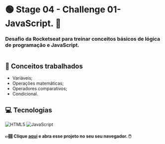 # :green_circle: Stage 04 - Challenge 01- JavaScript. :sunflower:
### **Desafio da Rocketseat para treinar conceitos básicos de lógica de programação e JavaScript.**

<p align="center">
  <img src="https://user-images.githubusercontent.com/126821291/228281184-b49260ce-4406-41f7-9cbb-cd8baa913e9d.gif" alt="">
</p>

## :memo: Conceitos trabalhados

- Variáveis;
- Operações matemáticas;
- Operadores comparativos;
- Condicional.

## :computer: Tecnologias

<div>
  <!-- HTML5 -->
  <img src="https://img.shields.io/badge/HTML5-E34F26?style=for-the-badge&logo=html5&logoColor=white" alt="HTML5"/>
  
  <!-- CSS3 -->
  <!-- <img src="https://img.shields.io/badge/CSS3-1572B6?style=for-the-badge&logo=css3&logoColor=white" alt="CSS3"/> -->

  <!-- JavaScript -->
  <img src="https://img.shields.io/badge/JavaScript-F7DF1E?style=for-the-badge&logo=javascript&logoColor=black" alt="JavaScript"/>

  <!-- React Native -->
  <!-- <img src="https://img.shields.io/badge/React_Native-20232A?style=for-the-badge&logo=react&logoColor=61DAFB" alt="React Native"/> -->

  <!-- ReactJS -->
  <!-- <img src="https://img.shields.io/badge/React-20232A?style=for-the-badge&logo=react&logoColor=61DAFB" alt="ReactJS"/> -->
<div/>

#### 👉🏽 Clique **[aqui](https://adnilsomar.github.io/Stage04-Challenge01-JS/)** e abra esse projeto no seu seu navegador. :computer_mouse:

